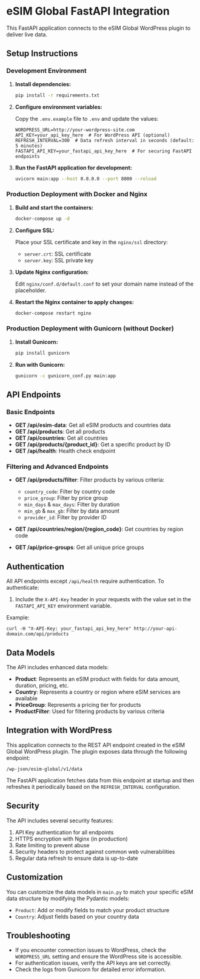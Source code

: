 # eSIM Global FastAPI Integration

This FastAPI application connects to the eSIM Global WordPress plugin to deliver live data.

## Setup Instructions

### Development Environment

1. **Install dependencies:**

   ```bash
   pip install -r requirements.txt
   ```

2. **Configure environment variables:**

   Copy the `.env.example` file to `.env` and update the values:

   ```
   WORDPRESS_URL=http://your-wordpress-site.com
   API_KEY=your_api_key_here  # For WordPress API (optional)
   REFRESH_INTERVAL=300  # Data refresh interval in seconds (default: 5 minutes)
   FASTAPI_API_KEY=your_fastapi_api_key_here  # For securing FastAPI endpoints
   ```

3. **Run the FastAPI application for development:**

   ```bash
   uvicorn main:app --host 0.0.0.0 --port 8000 --reload
   ```

### Production Deployment with Docker and Nginx

1. **Build and start the containers:**

   ```bash
   docker-compose up -d
   ```

2. **Configure SSL:**

   Place your SSL certificate and key in the `nginx/ssl` directory:
   - `server.crt`: SSL certificate
   - `server.key`: SSL private key

3. **Update Nginx configuration:**

   Edit `nginx/conf.d/default.conf` to set your domain name instead of the placeholder.

4. **Restart the Nginx container to apply changes:**

   ```bash
   docker-compose restart nginx
   ```

### Production Deployment with Gunicorn (without Docker)

1. **Install Gunicorn:**

   ```bash
   pip install gunicorn
   ```

2. **Run with Gunicorn:**

   ```bash
   gunicorn -c gunicorn_conf.py main:app
   ```

## API Endpoints

### Basic Endpoints

- **GET /api/esim-data**: Get all eSIM products and countries data
- **GET /api/products**: Get all products
- **GET /api/countries**: Get all countries
- **GET /api/products/{product_id}**: Get a specific product by ID
- **GET /api/health**: Health check endpoint

### Filtering and Advanced Endpoints

- **GET /api/products/filter**: Filter products by various criteria:
  - `country_code`: Filter by country code
  - `price_group`: Filter by price group
  - `min_days` & `max_days`: Filter by duration
  - `min_gb` & `max_gb`: Filter by data amount
  - `provider_id`: Filter by provider ID

- **GET /api/countries/region/{region_code}**: Get countries by region code
- **GET /api/price-groups**: Get all unique price groups

## Authentication

All API endpoints except `/api/health` require authentication. To authenticate:

1. Include the `X-API-Key` header in your requests with the value set in the `FASTAPI_API_KEY` environment variable.

Example:
```
curl -H "X-API-Key: your_fastapi_api_key_here" http://your-api-domain.com/api/products
```

## Data Models

The API includes enhanced data models:

- **Product**: Represents an eSIM product with fields for data amount, duration, pricing, etc.
- **Country**: Represents a country or region where eSIM services are available
- **PriceGroup**: Represents a pricing tier for products
- **ProductFilter**: Used for filtering products by various criteria

## Integration with WordPress

This application connects to the REST API endpoint created in the eSIM Global WordPress plugin. The plugin exposes data through the following endpoint:

```
/wp-json/esim-global/v1/data
```

The FastAPI application fetches data from this endpoint at startup and then refreshes it periodically based on the `REFRESH_INTERVAL` configuration.

## Security

The API includes several security features:

1. API Key authentication for all endpoints
2. HTTPS encryption with Nginx (in production)
3. Rate limiting to prevent abuse
4. Security headers to protect against common web vulnerabilities 
5. Regular data refresh to ensure data is up-to-date

## Customization

You can customize the data models in `main.py` to match your specific eSIM data structure by modifying the Pydantic models:

- `Product`: Add or modify fields to match your product structure
- `Country`: Adjust fields based on your country data

## Troubleshooting

- If you encounter connection issues to WordPress, check the `WORDPRESS_URL` setting and ensure the WordPress site is accessible.
- For authentication issues, verify the API keys are set correctly.
- Check the logs from Gunicorn for detailed error information. 